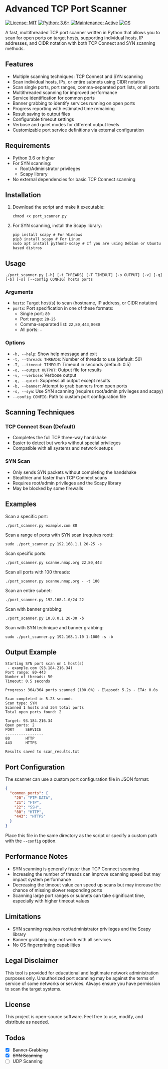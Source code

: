 # Advanced TCP Port Scanner
[![License: MIT](https://img.shields.io/badge/License-MIT-cyan.svg)](https://opensource.org/licenses/MIT)
[![Python: 3.6+](https://img.shields.io/badge/Python-3.6+-blueviolet.svg)](https://www.python.org/downloads/)
[![Maintenance: Active](https://img.shields.io/badge/Maintenance-Active-success.svg)](https://github.com/cihaneray/Python-PortScanner)
[![OS](https://img.shields.io/badge/OS-Linux%20%7C%20WindowsOS-orange.svg)]()

A fast, multithreaded TCP port scanner written in Python that allows you to scan for open ports on target hosts, supporting individual hosts, IP addresses, and CIDR notation with both TCP Connect and SYN scanning methods.

## Features

- Multiple scanning techniques: TCP Connect and SYN scanning
- Scan individual hosts, IPs, or entire subnets using CIDR notation
- Scan single ports, port ranges, comma-separated port lists, or all ports
- Multithreaded scanning for improved performance
- Service identification for common ports
- Banner grabbing to identify services running on open ports
- Progress reporting with estimated time remaining
- Result saving to output files
- Configurable timeout settings
- Verbose and quiet modes for different output levels
- Customizable port service definitions via external configuration

## Requirements

- Python 3.6 or higher
- For SYN scanning:
  - Root/Administrator privileges
  - Scapy library
- No external dependencies for basic TCP Connect scanning

## Installation

1. Download the script and make it executable:
   ```shell
   chmod +x port_scanner.py
   ```

2. For SYN scanning, install the Scapy library:
   ```shell
   pip install scapy # For Windows
   pip3 install scapy # For Linux
   sudo apt install python3-scapy # If you are using Debian or Ubuntu based distros
   ```

## Usage

```
./port_scanner.py [-h] [-t THREADS] [-T TIMEOUT] [-o OUTPUT] [-v] [-q] [-b] [-s] [--config CONFIG] hosts ports
```

### Arguments

- `hosts`: Target host(s) to scan (hostname, IP address, or CIDR notation)
- `ports`: Port specification in one of these formats:
  - Single port: `80`
  - Port range: `20-25`
  - Comma-separated list: `22,80,443,8080`
  - All ports: `-`

### Options

- `-h, --help`: Show help message and exit
- `-t, --threads THREADS`: Number of threads to use (default: 50)
- `-T, --timeout TIMEOUT`: Timeout in seconds (default: 0.5)
- `-o, --output OUTPUT`: Output file for results
- `-v, --verbose`: Verbose output
- `-q, --quiet`: Suppress all output except results
- `-b, --banner`: Attempt to grab banners from open ports
- `-s, --syn`: Use SYN scanning (requires root/admin privileges and scapy)
- `--config CONFIG`: Path to custom port configuration file

## Scanning Techniques

### TCP Connect Scan (Default)
- Completes the full TCP three-way handshake
- Easier to detect but works without special privileges
- Compatible with all systems and network setups

### SYN Scan
- Only sends SYN packets without completing the handshake
- Stealthier and faster than TCP Connect scans
- Requires root/admin privileges and the Scapy library
- May be blocked by some firewalls

## Examples

Scan a specific port:
```shell
./port_scanner.py example.com 80
```

Scan a range of ports with SYN scan (requires root):
```shell
sudo ./port_scanner.py 192.168.1.1 20-25 -s
```

Scan specific ports:
```shell
./port_scanner.py scanme.nmap.org 22,80,443
```

Scan all ports with 100 threads:
```shell
./port_scanner.py scanme.nmap.org - -t 100
```

Scan an entire subnet:
```shell
./port_scanner.py 192.168.1.0/24 22
```

Scan with banner grabbing:
```shell
./port_scanner.py 10.0.0.1 20-30 -b
```

Scan with SYN technique and banner grabbing:
```shell
sudo ./port_scanner.py 192.168.1.10 1-1000 -s -b
```

## Output Example

```
Starting SYN port scan on 1 host(s)
 - example.com (93.184.216.34)
Port range: 80-443
Number of threads: 50
Timeout: 0.5 seconds

Progress: 364/364 ports scanned (100.0%) - Elapsed: 5.2s - ETA: 0.0s

Scan completed in 5.23 seconds
Scan type: SYN
Scanned 1 hosts and 364 total ports
Total open ports found: 2

Target: 93.184.216.34
Open ports: 2
PORT     SERVICE
-----------------
80       HTTP
443      HTTPS

Results saved to scan_results.txt
```

## Port Configuration

The scanner can use a custom port configuration file in JSON format:

```json
{
  "common_ports": {
    "20": "FTP-DATA",
    "21": "FTP",
    "22": "SSH",
    "80": "HTTP",
    "443": "HTTPS"
  }
}
```

Place this file in the same directory as the script or specify a custom path with the `--config` option.

## Performance Notes

- SYN scanning is generally faster than TCP Connect scanning
- Increasing the number of threads can improve scanning speed but may impact system performance
- Decreasing the timeout value can speed up scans but may increase the chance of missing slower responding ports
- Scanning large port ranges or subnets can take significant time, especially with higher timeout values

## Limitations

- SYN scanning requires root/administrator privileges and the Scapy library
- Banner grabbing may not work with all services
- No OS fingerprinting capabilities

## Legal Disclaimer

This tool is provided for educational and legitimate network administration purposes only. Unauthorized port scanning may be against the terms of service of some networks or services. Always ensure you have permission to scan the target systems.

## License

This project is open-source software. Feel free to use, modify, and distribute as needed.

## Todos

- [X] ~~Banner Grabbing~~
- [X] ~~SYN Scanning~~
- [ ] UDP Scanning
